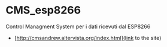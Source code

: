 # CMS_esp8266
Control Managment System per i dati ricevuti dal ESP8266
- [http://cmsandrew.altervista.org/index.html](link to the site)
